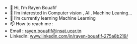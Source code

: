 - 👋 Hi, I’m Rayen Bouafif
- 👀 I’m interested in Computer vision , AI , Machine Leaning...
- 🌱 I’m currently learning Machine Learning
- 📫 How to reach me : 
- Email : rayen.bouafif@insat.ucar.tn
- LinkedIn: www.linkedin.com/in/rayen-bouafif-275a8b219/


<!---
RayenBof97/RayenBof97 is a ✨ special ✨ repository because its `README.md` (this file) appears on your GitHub profile.
You can click the Preview link to take a look at your changes.
--->
